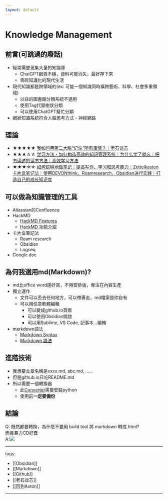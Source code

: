 ```yaml
---
layout: default
---
```


# Knowledge Management

## 前言(可跳過的廢話)
* 經常需要蒐集大量的知識庫
  * ChatGPT網頁不穩，資料可能消失，最好存下來
  * 零碎知識化的現代生活
* 現代知識都是跨領域的(ex: 可能一個知識同時橫跨藝術、科學、社會多重領域)
  * 以往的圖書館分類系統不適用
  * 使用Tag代替樹狀分類
  * 可以使用ChatGPT幫忙分類
* 網狀知識系統符合人腦思考方式 - 神經網路

## 理論
* ★★★★★ [我如何用第二大脑“记住”所有事情？｜老石谈芯](https://youtu.be/pjPgmaHIDAE)
* ★★★☆☆  [学习方法 - 如何构造高效的知识管理系统｜为什么学了就忘｜把书读透的读书方法｜高效学习方法](https://youtu.be/5Yn4-aSggI0)
* ★★★☆☆ [如何聪明地做笔记｜提高写作、学习和思考能力｜Zettelkasten 卡片盒笔记法｜使用DEVONthink，Roamresearch，Obsidian进行实践｜打造自己的成长知识库](https://youtu.be/2VurHJtWKtk)


## 可以做為知識管理的工具
  * Atlassian的Confluence
  * HackMD
    * [HackMD Features](https://hackmd.io/features?both)
    * [HackMD 功能介紹](https://hackmd.io/features-tw?both)
  * 卡片盒筆記法
    * Roam research
    * Obsidian
    * Logseq
  * Google doc

## 為何我選用md(Markdown)?
* md比office word還好寫，不用管排版，專注在內容生產
* 獨立運作
  * 文件可以丟去任何地方，可以帶著走，md檔案是你自有
  * 可以用任意軟體編輯
    * 可以變成github.io頁面
    * 可以使用Obsidian開啟
    * 可以用Sublime, VS Code, 記事本...編輯
* markdown語法
  * [Markdown Syntax](https://www.markdownguide.org/basic-syntax/)
  * [Markdown 語法](https://markdown.tw/)

## 進階技術
* 我想要文章名稱是xxxx.md, abc.md, …...
* 但是github.io只吃README.md
* 所以需要一個轉換器
  * 此[Converter](https://github.com/QuantumNecro/QuantumNecro.github.io/tree/main/Converter)需要安裝python
  * 使用前**一定要備份**

## 結論
Q: 既然都要轉換，為什麼不要用 build tool 將 markdown 轉成 html?  
   而且暴力CD好蠢  
A:![](https://i.imgur.com/afA0fr9.png)

---
tags:
  - [[Obsidian]]
  - [[Markdown]]
  - [[Github]]
  - [[老石谈芯]]
  - [[回到Axton]]
  
---